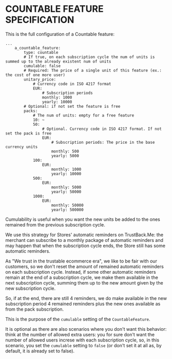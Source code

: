 COUNTABLE FEATURE SPECIFICATION
===============================

This is the full configuration of a Countable feature:

```
...
    a_countable_feature:
        type: countable
        # If true, on each subscription cycle the num of units is summed up to the already existent num of units
        cumulable: false
        # Required: The price of a single unit of this feature (ex.: the cost of one more user)
        unitary_price:
            # Currency code in ISO 4217 format
            EUR:
                # Subscription periods
                monthly: 1000
                yearly: 10000
        # Optional: if not set the feature is free
        packs:
            # The num of units: empty for a free feature
            10: ~
            50:
                # Optional. Currency code in ISO 4217 format. If not set the pack is free
                EUR:
                    # Subscription periods: The price in the base currency units
                    monthly: 500
                    yearly: 5000
            100:
                EUR:
                    monthly: 1000
                    yearly: 10000
            500:
                EUR:
                    monthly: 5000
                    yearly: 50000
            1000:
                EUR:
                    monthly: 50000
                    yearly: 500000

```

Cumulability is useful when you want the new units be added to the ones remained from the previous subscription cycle.

We use this strategy for Stores' automatic reminders on TrustBack.Me: the merchant can subscribe to a monthly package of automatic reminders and may happen that when the subscription cycle ends, the Store still has some automatic reminders.

As "We trust in the trustable ecommerce era", we like to be fair with our customers, so we don't reset the amount of remained automatic reminders on each subscription cycle. Instead, if some other automatic reminders remain at the end of a subscription cycle, we make them available in the next subscription cycle, summing them up to the new amount given by the new subscription cycle.

So, if at the end, there are still 4 reminders, we do make available in the new subscription period 4 remained reminders plus the new ones available as from the pack subscription.

This is the purpose of the `cumulable` setting of the `CountableFeature`.

It is optional as there are also scenarios where you don't want this behavior: think at the number of allowed extra users: you for sure don't want the number of allowed users increse with each subscription cycle, so, in this scenario, you set the `cumulable` setting to `false` (or don't set it at all as, by default, it is already set to false).
